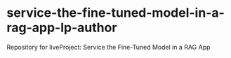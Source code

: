 # service-the-fine-tuned-model-in-a-rag-app-lp-author
Repository for liveProject: Service the Fine-Tuned Model in a RAG App
